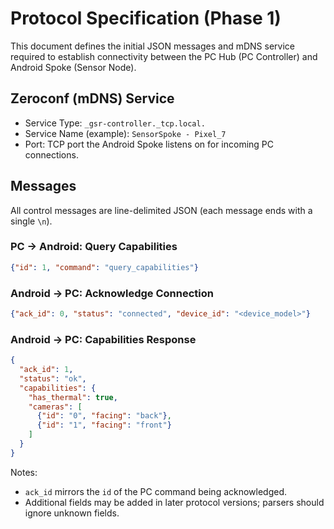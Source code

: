 # Protocol Specification (Phase 1)

This document defines the initial JSON messages and mDNS service required to establish connectivity between the PC Hub (PC Controller) and Android Spoke (Sensor Node).

## Zeroconf (mDNS) Service
- Service Type: `_gsr-controller._tcp.local.`
- Service Name (example): `SensorSpoke - Pixel_7`
- Port: TCP port the Android Spoke listens on for incoming PC connections.

## Messages

All control messages are line-delimited JSON (each message ends with a single `\n`).

### PC → Android: Query Capabilities
```json
{"id": 1, "command": "query_capabilities"}
```

### Android → PC: Acknowledge Connection
```json
{"ack_id": 0, "status": "connected", "device_id": "<device_model>"}
```

### Android → PC: Capabilities Response
```json
{
  "ack_id": 1,
  "status": "ok",
  "capabilities": {
    "has_thermal": true,
    "cameras": [
      {"id": "0", "facing": "back"},
      {"id": "1", "facing": "front"}
    ]
  }
}
```

Notes:
- `ack_id` mirrors the `id` of the PC command being acknowledged.
- Additional fields may be added in later protocol versions; parsers should ignore unknown fields.
